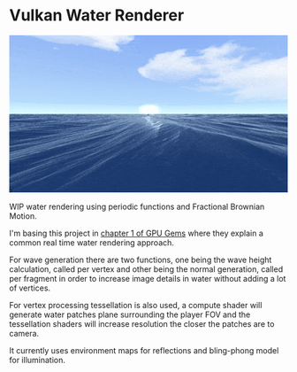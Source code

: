 # Vulkan Water Renderer

![](screenshots/screenshot.gif)

WIP water rendering using periodic functions and Fractional Brownian Motion.

I'm basing this project in [chapter 1 of GPU Gems](https://developer.nvidia.com/gpugems/gpugems/contributors) where they explain a common real time water rendering approach.

For wave generation there are two functions, one being the wave height calculation, called per vertex and other being the normal generation, called per fragment in order to increase image details in water without adding a lot of vertices.

For vertex processing tessellation is also used, a compute shader will generate water patches plane surrounding the player FOV and the tessellation shaders will increase resolution the closer the patches are to camera.

It currently uses environment maps for reflections and bling-phong model for illumination.

